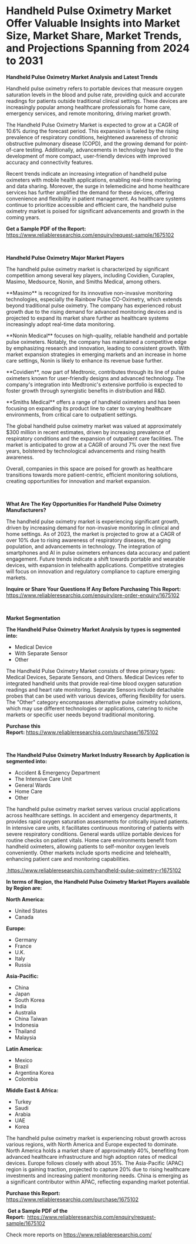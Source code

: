 <p><h1>Handheld Pulse Oximetry Market Offer Valuable Insights into Market Size, Market Share, Market Trends, and Projections Spanning from 2024 to 2031</h1></p><p><strong>Handheld Pulse Oximetry Market Analysis and Latest Trends</strong></p>
<p><p>Handheld pulse oximetry refers to portable devices that measure oxygen saturation levels in the blood and pulse rate, providing quick and accurate readings for patients outside traditional clinical settings. These devices are increasingly popular among healthcare professionals for home care, emergency services, and remote monitoring, driving market growth. </p><p>The Handheld Pulse Oximetry Market is expected to grow at a CAGR of 10.6% during the forecast period. This expansion is fueled by the rising prevalence of respiratory conditions, heightened awareness of chronic obstructive pulmonary disease (COPD), and the growing demand for point-of-care testing. Additionally, advancements in technology have led to the development of more compact, user-friendly devices with improved accuracy and connectivity features.</p><p>Recent trends indicate an increasing integration of handheld pulse oximeters with mobile health applications, enabling real-time monitoring and data sharing. Moreover, the surge in telemedicine and home healthcare services has further amplified the demand for these devices, offering convenience and flexibility in patient management. As healthcare systems continue to prioritize accessible and efficient care, the handheld pulse oximetry market is poised for significant advancements and growth in the coming years.</p></p>
<p><strong>Get a Sample PDF of the Report:&nbsp;</strong> <a href="https://www.reliableresearchiq.com/enquiry/request-sample/1675102?utm_campaign=1842&utm_medium=2&utm_source=Github&utm_content=ia&utm_term=28122024&utm_id=handheld-pulse-oximetry">https://www.reliableresearchiq.com/enquiry/request-sample/1675102</a></p>
<p>&nbsp;</p>
<p><strong>Handheld Pulse Oximetry Major Market Players</strong></p>
<p><p>The handheld pulse oximetry market is characterized by significant competition among several key players, including Covidien, Curaplex, Masimo, Medsource, Nonin, and Smiths Medical, among others. </p><p>**Masimo** is recognized for its innovative non-invasive monitoring technologies, especially the Rainbow Pulse CO-Oximetry, which extends beyond traditional pulse oximetry. The company has experienced robust growth due to the rising demand for advanced monitoring devices and is projected to expand its market share further as healthcare systems increasingly adopt real-time data monitoring.</p><p>**Nonin Medical** focuses on high-quality, reliable handheld and portable pulse oximeters. Notably, the company has maintained a competitive edge by emphasizing research and innovation, leading to consistent growth. With market expansion strategies in emerging markets and an increase in home care settings, Nonin is likely to enhance its revenue base further.</p><p>**Covidien**, now part of Medtronic, contributes through its line of pulse oximeters known for user-friendly designs and advanced technology. The company's integration into Medtronic's extensive portfolio is expected to foster growth through synergistic benefits in distribution and R&D.</p><p>**Smiths Medical** offers a range of handheld oximeters and has been focusing on expanding its product line to cater to varying healthcare environments, from critical care to outpatient settings. </p><p>The global handheld pulse oximetry market was valued at approximately $300 million in recent estimates, driven by increasing prevalence of respiratory conditions and the expansion of outpatient care facilities. The market is anticipated to grow at a CAGR of around 7% over the next five years, bolstered by technological advancements and rising health awareness.</p><p>Overall, companies in this space are poised for growth as healthcare transitions towards more patient-centric, efficient monitoring solutions, creating opportunities for innovation and market expansion.</p></p>
<p>&nbsp;</p>
<p><strong>What Are The Key Opportunities For Handheld Pulse Oximetry Manufacturers?</strong></p>
<p><p>The handheld pulse oximetry market is experiencing significant growth, driven by increasing demand for non-invasive monitoring in clinical and home settings. As of 2023, the market is projected to grow at a CAGR of over 10% due to rising awareness of respiratory diseases, the aging population, and advancements in technology. The integration of smartphones and AI in pulse oximeters enhances data accuracy and patient engagement. Future trends indicate a shift towards portable and wearable devices, with expansion in telehealth applications. Competitive strategies will focus on innovation and regulatory compliance to capture emerging markets.</p></p>
<p><strong>Inquire or Share Your Questions If Any Before Purchasing This Report:</strong> <a href="https://www.reliableresearchiq.com/enquiry/pre-order-enquiry/1675102?utm_campaign=1842&utm_medium=2&utm_source=Github&utm_content=ia&utm_term=28122024&utm_id=handheld-pulse-oximetry">https://www.reliableresearchiq.com/enquiry/pre-order-enquiry/1675102</a></p>
<p>&nbsp;</p>
<p><strong>Market Segmentation</strong></p>
<p><strong>The Handheld Pulse Oximetry Market Analysis by types is segmented into:</strong></p>
<p><ul><li>Medical Device</li><li>With Separate Sensor</li><li>Other</li></ul></p>
<p><p>The Handheld Pulse Oximetry Market consists of three primary types: Medical Devices, Separate Sensors, and Others. Medical Devices refer to integrated handheld units that provide real-time blood oxygen saturation readings and heart rate monitoring. Separate Sensors include detachable probes that can be used with various devices, offering flexibility for users. The "Other" category encompasses alternative pulse oximetry solutions, which may use different technologies or applications, catering to niche markets or specific user needs beyond traditional monitoring.</p></p>
<p><strong>Purchase this Report:&nbsp;</strong><a href="https://www.reliableresearchiq.com/purchase/1675102?utm_campaign=1842&utm_medium=2&utm_source=Github&utm_content=ia&utm_term=28122024&utm_id=handheld-pulse-oximetry">https://www.reliableresearchiq.com/purchase/1675102</a></p>
<p>&nbsp;</p>
<p><strong>The Handheld Pulse Oximetry Market Industry Research by Application is segmented into:</strong></p>
<p><ul><li>Accident & Emergency Department</li><li>The Intensive Care Unit</li><li>General Wards</li><li>Home Care</li><li>Other</li></ul></p>
<p><p>The handheld pulse oximetry market serves various crucial applications across healthcare settings. In accident and emergency departments, it provides rapid oxygen saturation assessments for critically injured patients. In intensive care units, it facilitates continuous monitoring of patients with severe respiratory conditions. General wards utilize portable devices for routine checks on patient vitals. Home care environments benefit from handheld oximeters, allowing patients to self-monitor oxygen levels conveniently. Other markets include sports medicine and telehealth, enhancing patient care and monitoring capabilities.</p></p>
<p><a href="https://www.reliableresearchiq.com/handheld-pulse-oximetry-r1675102?utm_campaign=1842&utm_medium=2&utm_source=Github&utm_content=ia&utm_term=28122024&utm_id=handheld-pulse-oximetry">&nbsp;https://www.reliableresearchiq.com/handheld-pulse-oximetry-r1675102</a></p>
<p><strong>In terms of Region, the Handheld Pulse Oximetry Market Players available by Region are:</strong></p>
<p>
    <p> <strong> North America: </strong>
        <ul>
            <li>United States</li>
            <li>Canada</li>
        </ul>
        </p> 
    <p> <strong> Europe: </strong>
        <ul>
            <li>Germany</li>
            <li>France</li>
            <li>U.K.</li>
            <li>Italy</li>
            <li>Russia</li>
        </ul>
        </p> 
    <p> <strong> Asia-Pacific: </strong>
        <ul>
            <li>China</li>
            <li>Japan</li>
            <li>South Korea</li>
            <li>India</li>
            <li>Australia</li>
            <li>China Taiwan</li>
            <li>Indonesia</li>
            <li>Thailand</li>
            <li>Malaysia</li>
        </ul>
        </p> 
    <p> <strong> Latin America: </strong>
        <ul>
            <li>Mexico</li>
            <li>Brazil</li>
            <li>Argentina Korea</li>
            <li>Colombia</li>
        </ul>
        </p> 
    <p> <strong> Middle East & Africa: </strong>
        <ul>
            <li>Turkey</li>
            <li>Saudi</li>
            <li>Arabia</li>
            <li>UAE</li>
            <li>Korea</li>
        </ul>
    </p>
    </p>
<p><p>The handheld pulse oximetry market is experiencing robust growth across various regions, with North America and Europe expected to dominate. North America holds a market share of approximately 40%, benefiting from advanced healthcare infrastructure and high adoption rates of medical devices. Europe follows closely with about 35%. The Asia-Pacific (APAC) region is gaining traction, projected to capture 20% due to rising healthcare investments and increasing patient monitoring needs. China is emerging as a significant contributor within APAC, reflecting expanding market potential.</p></p>
<p><strong>Purchase this Report: </strong><a href="https://www.reliableresearchiq.com/purchase/1675102?utm_campaign=1842&utm_medium=2&utm_source=Github&utm_content=ia&utm_term=28122024&utm_id=handheld-pulse-oximetry">https://www.reliableresearchiq.com/purchase/1675102</a></p>
<p>&nbsp;<strong>Get a Sample PDF of the Report:&nbsp;&nbsp;</strong><a href="https://www.reliableresearchiq.com/enquiry/request-sample/1675102?utm_campaign=1842&utm_medium=2&utm_source=Github&utm_content=ia&utm_term=28122024&utm_id=handheld-pulse-oximetry">https://www.reliableresearchiq.com/enquiry/request-sample/1675102</a></p>
<p><strong></strong></p>
<p>Check more reports on <a href="https://www.reliableresearchiq.com/?utm_campaign=1842&utm_medium=2&utm_source=Github&utm_content=ia&utm_term=28122024&utm_id=handheld-pulse-oximetry">https://www.reliableresearchiq.com/</a></p>